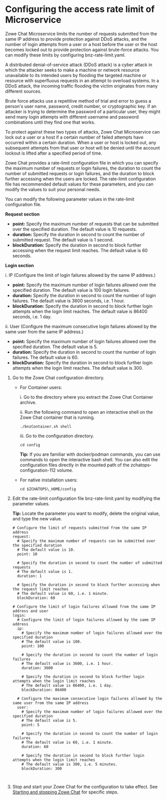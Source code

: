 # Configuring the access rate limit of Microservice

Zowe Chat Microservice limits the number of requests submitted from the same IP address to provide protection against DDoS attacks, and the number of login attempts from a user or a host before the user or the host becomes locked out to provide protection against brute-force attacks. You can modify these limits by configuring bnz-rate-limit.yaml.

A distributed denial-of-service attack \(DDoS attack\) is a cyber attack in which the attacker seeks to make a machine or network resource unavailable to its intended users by flooding the targeted machine or resource with superfluous requests in an attempt to overload systems. In a DDoS attack, the incoming traffic flooding the victim originates from many different sources.

Brute force attacks use a repetitive method of trial and error to guess a person's user name, password, credit number, or cryptographic key. If an attacker is trying to determine the password of a particular user, they might send many login attempts with different username and password combinations until they find one that works.

To protect against these two types of attacks, Zowe Chat Microservice can lock out a user or a host if a certain number of failed attempts have occurred within a certain duration. When a user or host is locked out, any subsequent attempts from that user or host will be denied until the account lockout is lifted after a specified period of time.

Zowe Chat provides a rate-limit configuration file in which you can specify the maximum number of requests or login failures, the duration to count the number of submitted requests or login failures, and the duration to block further accessing when the users are locked. The rate-limit configuration file has recommended default values for these parameters, and you can modify the values to suit your personal needs.

You can modify the following parameter values in the rate-limit configuration file.

**Request section**

-   **point:** Specify the maximum number of requests that can be submitted over the specified duration. The default value is 10 requests.
-   **duration:** Specify the duration in second to count the number of submitted request. The default value is 1 second.
-   **blockDuration:** Specify the duration in second to block further accessing when the request limit reaches. The default value is 60 seconds.

**Login section**

i. IP \(Configure the limit of login failures allowed by the same IP address.\)

-   **point:** Specify the maximum number of login failures allowed over the specified duration. The default value is 100 login failures.
-   **duration:** Specify the duration in second to count the number of login failures. The default value is 3600 seconds, i.e. 1 hour.
-   **blockDuration:** Specify the duration in second to block further login attempts when the login limit reaches. The default value is 86400 seconds, i.e. 1 day.

ii. User \(Configure the maximum consecutive login failures allowed by the same user from the same IP address.\)

-   **point:** Specify the maximum number of login failures allowed over the specified duration. The default value is 5.
-   **duration:** Specify the duration in second to count the number of login failures. The default value is 60.
-   **blockDuration:** Specify the duration in second to block further login attempts when the login limit reaches. The default value is 300.

1.  Go to the Zowe Chat configuration directory.

    -   For Container users:

        i. Go to the directory where you extract the Zowe Chat Container archive.

        ii. Run the following command to open an interactive shell on the Zowe Chat container that is running.

        ```
        ./bnzContainer.sh shell
        ```

        iii. Go to the configuration directory.

        ```
        cd config
        ```

        **Tip:** If you are familiar with docker/podman commands, you can use commands to open the interactive bash shell. You can also edit the configuration files directly in the mounted path of the zchatops-configuration-112 volume.

    -   For native installation users:

        ```
        cd $ZCHATOPS\_HOME/config
        ```

2.  Edit the rate-limit configuration file bnz-rate-limit.yaml by modifying the parameter values.

    **Tip:** Locate the parameter you want to modify, delete the original value, and type the new value.

    ```
    # Configure the limit of requests submitted from the same IP address
    request:
      # Specify the maximum number of requests can be submitted over the specified duration
      # The default value is 10.
      point: 10
    
      # Specify the duration in second to count the number of submitted requests
      # The default value is 1.
      duration: 1
    
      # Specify the duration in second to block further accessing when the request limit reaches
      # The default value is 60, i.e. 1 minute.
      blockDuration: 60
    
    # Configure the limit of login failures allowed from the same IP address and user
    login:
      # Configure the limit of login failures allowed by the same IP address
      ip: 
        # Specify the maximum number of login failures allowed over the specified duration
        # The default value is 100.
        point: 100
    
        # Specify the duration in second to count the number of login failures
        # The default value is 3600, i.e. 1 hour.
        duration: 3600
    
        # Specify the duration in second to block further login attempts when the login limit reaches
        # The default value is 86400, i.e. 1 day.
        blockDuration: 86400
      
      # Configure the maximum consecutive login failures allowed by the same user from the same IP address
      user:
        # Specify the maximum number of login failures allowed over the specified duration
        # The default value is 5.
        point: 5
    
        # Specify the duration in second to count the number of login failures
        # The default value is 60, i.e. 1 minute.
        duration: 60
    
        # Specify the duration in second to block further login attempts when the login limit reaches
        # The default value is 300, i.e. 5 minutes.
        blockDuration: 300
    
        
    ```

3.  Stop and start your Zowe Chat for the configuration to take effect. See [Starting and stopping Zowe Chat](chatops_install_start_stop_service.md) for specific steps.



